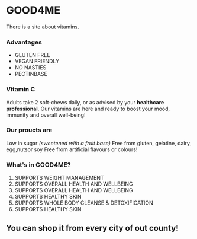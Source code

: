 # GOOD4ME
There is a site about vitamins.
### Advantages
* GLUTEN FREE
* VEGAN FRIENDLY
* NO NASTIES
* PECTINBASE
### Vitamin C
Adults take 2 soft-chews daily, or as advised by your **healthcare professional**. Our vitamins are here and ready to boost your mood, immunity and overall well-being!
### Our proucts are
Low in sugar *(sweetened with a fruit base)* Free from gluten, gelatine, dairy, egg,nutsor soy Free from artificial flavours or colours!
### What's in GOOD4ME?
1. SUPPORTS WEIGHT MANAGEMENT
2. SUPPORTS OVERALL HEALTH AND WELLBEING
3. SUPPORTS OVERALL HEALTH AND WELLBEING
4. SUPPORTS HEALTHY SKIN
5. SUPPORTS WHOLE BODY CLEANSE & DETOXIFICATION
6. SUPPORTS HEALTHY SKIN
## You can shop it from every city of out county!
